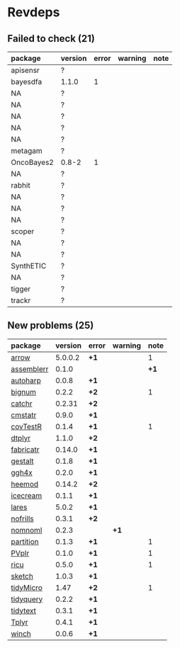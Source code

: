 # Revdeps

## Failed to check (21)

|package    |version |error |warning |note |
|:----------|:-------|:-----|:-------|:----|
|apisensr   |?       |      |        |     |
|bayesdfa   |1.1.0   |1     |        |     |
|NA         |?       |      |        |     |
|NA         |?       |      |        |     |
|NA         |?       |      |        |     |
|NA         |?       |      |        |     |
|NA         |?       |      |        |     |
|metagam    |?       |      |        |     |
|OncoBayes2 |0.8-2   |1     |        |     |
|NA         |?       |      |        |     |
|rabhit     |?       |      |        |     |
|NA         |?       |      |        |     |
|NA         |?       |      |        |     |
|NA         |?       |      |        |     |
|scoper     |?       |      |        |     |
|NA         |?       |      |        |     |
|NA         |?       |      |        |     |
|SynthETIC  |?       |      |        |     |
|NA         |?       |      |        |     |
|tigger     |?       |      |        |     |
|trackr     |?       |      |        |     |

## New problems (25)

|package                              |version |error  |warning |note   |
|:------------------------------------|:-------|:------|:-------|:------|
|[arrow](problems.md#arrow)           |5.0.0.2 |__+1__ |        |1      |
|[assemblerr](problems.md#assemblerr) |0.1.0   |       |        |__+1__ |
|[autoharp](problems.md#autoharp)     |0.0.8   |__+1__ |        |       |
|[bignum](problems.md#bignum)         |0.2.2   |__+2__ |        |1      |
|[catchr](problems.md#catchr)         |0.2.31  |__+2__ |        |       |
|[cmstatr](problems.md#cmstatr)       |0.9.0   |__+1__ |        |       |
|[covTestR](problems.md#covtestr)     |0.1.4   |__+1__ |        |1      |
|[dtplyr](problems.md#dtplyr)         |1.1.0   |__+2__ |        |       |
|[fabricatr](problems.md#fabricatr)   |0.14.0  |__+1__ |        |       |
|[gestalt](problems.md#gestalt)       |0.1.8   |__+1__ |        |       |
|[ggh4x](problems.md#ggh4x)           |0.2.0   |__+1__ |        |       |
|[heemod](problems.md#heemod)         |0.14.2  |__+2__ |        |       |
|[icecream](problems.md#icecream)     |0.1.1   |__+1__ |        |       |
|[lares](problems.md#lares)           |5.0.2   |__+1__ |        |       |
|[nofrills](problems.md#nofrills)     |0.3.1   |__+2__ |        |       |
|[nomnoml](problems.md#nomnoml)       |0.2.3   |       |__+1__  |       |
|[partition](problems.md#partition)   |0.1.3   |__+1__ |        |1      |
|[PVplr](problems.md#pvplr)           |0.1.0   |__+1__ |        |1      |
|[ricu](problems.md#ricu)             |0.5.0   |__+1__ |        |1      |
|[sketch](problems.md#sketch)         |1.0.3   |__+1__ |        |       |
|[tidyMicro](problems.md#tidymicro)   |1.47    |__+2__ |        |1      |
|[tidyquery](problems.md#tidyquery)   |0.2.2   |__+1__ |        |       |
|[tidytext](problems.md#tidytext)     |0.3.1   |__+1__ |        |       |
|[Tplyr](problems.md#tplyr)           |0.4.1   |__+1__ |        |       |
|[winch](problems.md#winch)           |0.0.6   |__+1__ |        |       |

